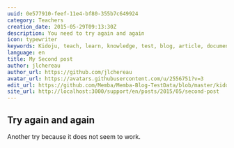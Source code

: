 ```yaml
---
uuid: 0e577910-feef-11e4-bf80-355b7c649924
category: Teachers
creation_date: 2015-05-29T09:13:30Z
description: You need to try again and again
icon: typewriter
keywords: Kidoju, teach, learn, knowledge, test, blog, article, documentation, ebook, video, webinar, slide
language: en
title: My Second post
author: jlchereau
author_url: https://github.com/jlchereau
avatar_url: https://avatars.githubusercontent.com/u/2556751?v=3
edit_url: https://github.com/Memba/Memba-Blog-TestData/blob/master/kidoju/en/posts/2015/second-post.md
site_url: http://localhost:3000/support/en/posts/2015/05/second-post
---
```

## Try again and again

Another try because it does not seem to work.